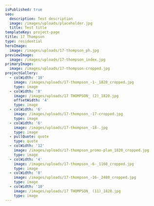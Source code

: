 ```yaml
---
isPublished: true
seo:
  description: Test description
  image: /images/uploads/placeholder.jpg
  title: Test title
templateKey: project-page
title: 17 Thompson
type: residential
heroImage:
  image: /images/uploads/17-thompson_ph.jpg
previewImage:
  image: /images/uploads/17-thompson_index.jpg
primaryImage:
  image: /images/uploads/17-thompson-cropped.jpg
projectGallery:
  - colWidth: '10'
    image: /images/uploads/17-thompson_-1-_1820_cropped.jpg
    type: image
  - colWidth: '8'
    image: /images/uploads/17 THOMPSON_ (2)_1820.jpg
    offsetWidth: '4'
    type: image
  - colWidth: '6'
    image: /images/uploads/17-thompson_-17-cropped.jpg
    type: image
  - colWidth: '6'
    image: /images/uploads/17-thompson_-18-.jpg
    type: image
  - pullQuote: quote
    type: quote
  - colWidth: '12'
    image: /images/uploads/17-thompson_promo-plan_1820_cropped.jpg
    type: image
  - colWidth: '4'
    image: /images/uploads/17-thompson_-6-_1160_cropped.jpg
    type: image
  - colWidth: '8'
    image: /images/uploads/17-thompson_-16-_2480_cropped.jpg
    type: image
  - colWidth: '10'
    image: /images/uploads/17 THOMPSON_ (11)_1820.jpg
    type: image
---
```


